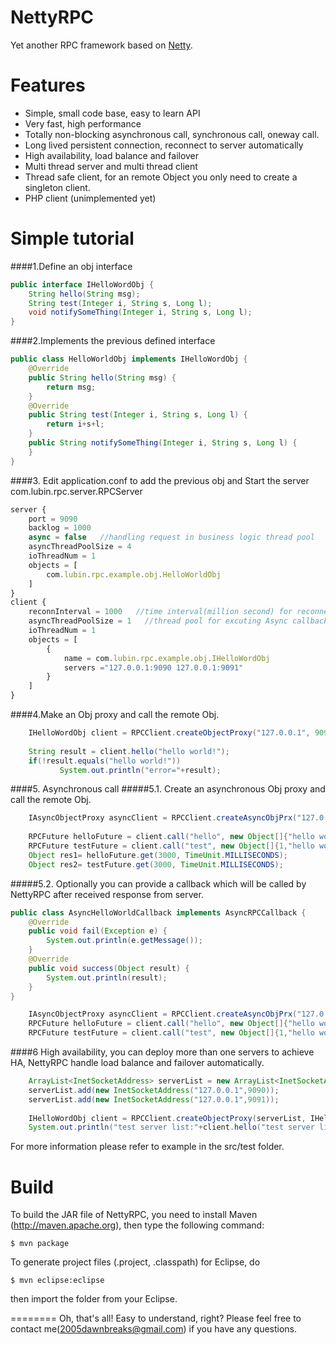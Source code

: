 NettyRPC
========

Yet another RPC framework based on [Netty](https://github.com/netty/netty).


Features
========

  * Simple, small code base, easy to learn API
  * Very fast, high performance
  * Totally non-blocking asynchronous call, synchronous call, oneway call.
  * Long lived persistent connection, reconnect to server automatically
  * High availability, load balance and failover 
  * Multi thread server and multi thread client
  * Thread safe client, for an remote Object you only need to create a singleton client. 
  * PHP client (unimplemented yet)  
  
Simple tutorial
========
####1.Define an obj interface
```java
public interface IHelloWordObj {
	String hello(String msg);
	String test(Integer i, String s, Long l);
	void notifySomeThing(Integer i, String s, Long l);
}
```
  
####2.Implements the previous defined interface
```java
public class HelloWorldObj implements IHelloWordObj {
	@Override
	public String hello(String msg) {
		return msg;
	}
	@Override
	public String test(Integer i, String s, Long l) {
		return i+s+l;
	}
	public String notifySomeThing(Integer i, String s, Long l) {
	}
}
```

####3. Edit  application.conf to add the previous obj and Start the server com.lubin.rpc.server.RPCServer
```javascript
server {
	port = 9090
	backlog = 1000
	async = false	//handling request in business logic thread pool
	asyncThreadPoolSize = 4
    ioThreadNum = 1   
	objects = [
		com.lubin.rpc.example.obj.HelloWorldObj
	]
}
client {
	reconnInterval = 1000	//time interval(million second) for reconnecting to server
	asyncThreadPoolSize = 1   //thread pool for excuting Async callback
    ioThreadNum = 1   
    objects = [ 
		{ 
			name = com.lubin.rpc.example.obj.IHelloWordObj
			servers ="127.0.0.1:9090 127.0.0.1:9091"
		}
	]
}
```


####4.Make an Obj proxy and call the remote Obj.
```java
    IHelloWordObj client = RPCClient.createObjectProxy("127.0.0.1", 9090, IHelloWordObj.class);
    
    String result = client.hello("hello world!");
    if(!result.equals("hello world!"))
           System.out.println("error="+result);
```

####5. Asynchronous call
#####5.1. Create an asynchronous Obj proxy and call the remote Obj.
```java
    IAsyncObjectProxy asyncClient = RPCClient.createAsyncObjPrx("127.0.0.1", 9090, IHelloWordObj.class);
    
    RPCFuture helloFuture = client.call("hello", new Object[]{"hello world!"});
    RPCFuture testFuture = client.call("test", new Object[]{1,"hello world!",2L});
    Object res1= helloFuture.get(3000, TimeUnit.MILLISECONDS);
    Object res2= testFuture.get(3000, TimeUnit.MILLISECONDS);
```
#####5.2. Optionally you can provide a callback which will be called by NettyRPC after received response from server.
```java
public class AsyncHelloWorldCallback implements AsyncRPCCallback {
	@Override
	public void fail(Exception e) {
		System.out.println(e.getMessage());
	}
	@Override
	public void success(Object result) {
		System.out.println(result);
	}
}

    IAsyncObjectProxy asyncClient = RPCClient.createAsyncObjPrx("127.0.0.1", 9090, IHelloWordObj.class);
    RPCFuture helloFuture = client.call("hello", new Object[]{"hello world!"},new AsyncHelloWorldCallback());
    RPCFuture testFuture = client.call("test", new Object[]{1,"hello world!",2L}, new AsyncHelloWorldCallback());
```

####6 High availability, you can deploy more than one servers to achieve HA, NettyRPC  handle load balance and failover automatically.  
```java
    ArrayList<InetSocketAddress> serverList = new ArrayList<InetSocketAddress>();
    serverList.add(new InetSocketAddress("127.0.0.1",9090));
    serverList.add(new InetSocketAddress("127.0.0.1",9091));
         
    IHelloWordObj client = RPCClient.createObjectProxy(serverList, IHelloWordObj.class);
    System.out.println("test server list:"+client.hello("test server list11"));
```


For more information please refer to example in the src/test folder.


Build
========

To build the JAR file of NettyRPC, you need to install Maven (http://maven.apache.org), then type the following command:

    $ mvn package

To generate project files (.project, .classpath) for Eclipse, do

    $ mvn eclipse:eclipse

then import the folder from your Eclipse.


========
Oh, that's all! Easy to understand, right? Please feel free to contact me(2005dawnbreaks@gmail.com) if you have any questions.
